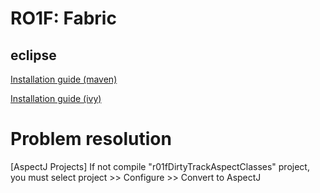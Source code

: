 # RO1F: Fabric

## eclipse

[Installation guide (maven)](docs/eclipse/install/eclipse_maven_install.md)

[Installation guide (ivy)](docs/eclipse/install/eclipse_ivy_install.md)

# Problem resolution

[AspectJ Projects] If not compile "r01fDirtyTrackAspectClasses" project, you must select project >> Configure >> Convert to AspectJ
